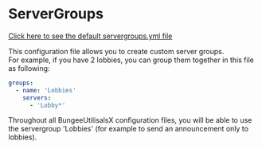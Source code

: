 # ServerGroups
[Click here to see the default servergroups.yml file](https://github.com/dieterblancke/BungeeUtilisalsX/blob/master/common/src/main/resources/servergroups.yml)

This configuration file allows you to create custom server groups. <br />
For example, if you have 2 lobbies, you can group them together in this file as following:

```yml
groups:
  - name: 'Lobbies'
    servers:
      - 'Lobby*'
```
Throughout all BungeeUtilisalsX configuration files, you will be able to use the servergroup 'Lobbies' (for example to send an announcement only to lobbies).